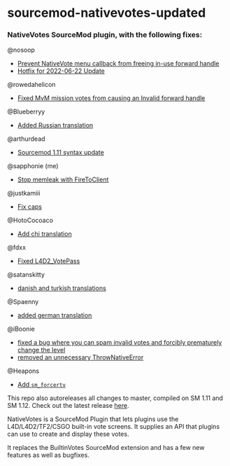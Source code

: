 sourcemod-nativevotes-updated
=====================

### NativeVotes SourceMod plugin, with the following fixes:

@nosoop
- [Prevent NativeVote menu callback from freeing in-use forward handle](https://github.com/powerlord/sourcemod-nativevotes/pull/3)
- [Hotfix for 2022-06-22 Update](https://github.com/sapphonie/sourcemod-nativevotes-updated/pull/11)

@rowedahelicon
- [Fixed MvM mission votes from causing an Invalid forward handle](https://github.com/powerlord/sourcemod-nativevotes/pull/8)

@Blueberryy
- [Added Russian translation](https://github.com/powerlord/sourcemod-nativevotes/pull/7)

@arthurdead
- [Sourcemod 1.11 syntax update](https://github.com/arthurdead/sourcemod-nativevotes/tree/sm111-fix)

@sapphonie (me)
- [Stop memleak with FireToClient](https://github.com/powerlord/sourcemod-nativevotes/pull/9)

@justkamiii
- [Fix caps](https://github.com/sapphonie/sourcemod-nativevotes-updated/pull/7)

@HotoCocoaco
- [Add chi translation](https://github.com/sapphonie/sourcemod-nativevotes-updated/pull/8)

@fdxx
- [Fixed L4D2_VotePass](https://github.com/sapphonie/sourcemod-nativevotes-updated/pull/11)

@satanskitty
- [danish and turkish translations](https://github.com/sapphonie/sourcemod-nativevotes-updated/pull/17)

@Spaenny
- [added german translation](https://github.com/sapphonie/sourcemod-nativevotes-updated/pull/18)

@iBoonie
- [fixed a bug where you can spam invalid votes and forcibly prematurely change the level](https://github.com/sapphonie/sourcemod-nativevotes-updated/pull/20)
- [removed an unnecessary ThrowNativeError](https://github.com/sapphonie/sourcemod-nativevotes-updated/pull/21)

@Heapons
- [Add `sm_forcertv`](https://github.com/sapphonie/sourcemod-nativevotes-updated/commit/2f351008af63fda61f4cf37abb88a34dad856615)

This repo also autoreleases all changes to master, compiled on SM 1.11 and SM 1.12. Check out the latest release [here](https://github.com/heapons/sourcemod-nativevotes-updated/releases/latest).

NativeVotes is a SourceMod Plugin that lets plugins use the L4D/L4D2/TF2/CSGO built-in vote screens.
It supplies an API that plugins can use to create and display these votes.

It replaces the BuiltinVotes SourceMod extension and has a few new features as well as bugfixes.

